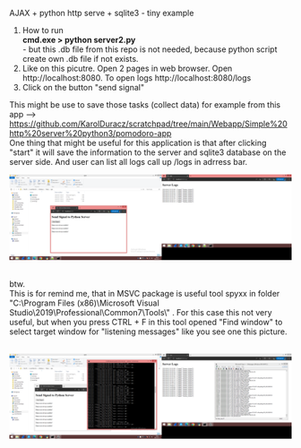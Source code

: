AJAX + python http serve + sqlite3 - tiny example
<br />
1. How to run<br />
<b>cmd.exe > python server2.py</b><br /> - but this .db file from this repo is not needed, because python script create own .db file if not exists.
2. Like on this picutre. Open 2 pages in web browser. Open http://localhost:8080. To open logs http://localhost:8080/logs<br />
3. Click on the button "send signal" <br />

This might be use to save those tasks (collect data)  for example from this app --> https://github.com/KarolDuracz/scratchpad/tree/main/Webapp/Simple%20http%20server%20python3/pomodoro-app <br />
One thing that might be useful for this application is that after clicking "start" it will save the information to the server and sqlite3 database on the server side. And user can list all logs call up /logs in adrress bar.
<br />

![dump](https://raw.githubusercontent.com/KarolDuracz/scratchpad/main/Webapp/Simple%20http%20server%20python3/ajax%20http%20python%20server%20and%20sqlite3/40%20-%2011-09-2024%20-%20ajax%20http%20python%20server%20and%20sqlite3.png)

<br />
btw. <br />
This is for remind me, that in MSVC package is useful tool spyxx in folder "C:\Program Files (x86)\Microsoft Visual Studio\2019\Professional\Common7\Tools\" . For this case this not very useful, but when you press CTRL + F in this tool opened "Find window" to select target window for "listening messages" like you see one this picture.
<br /><br />

![dump](https://raw.githubusercontent.com/KarolDuracz/scratchpad/main/Webapp/Simple%20http%20server%20python3/ajax%20http%20python%20server%20and%20sqlite3/41%20-%2011-09-2024%20-%20sec%20example%20with%20spy%20window.png)
